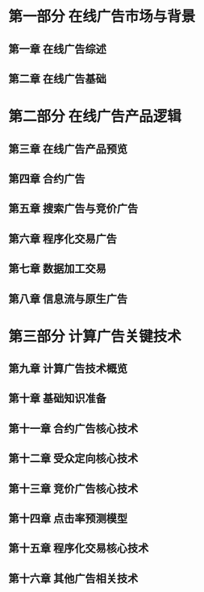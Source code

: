 # 第一部分 在线广告市场与背景

## 第一章 在线广告综述

## 第二章 在线广告基础

# 第二部分 在线广告产品逻辑

## 第三章 在线广告产品预览

## 第四章 合约广告

## 第五章 搜索广告与竞价广告

## 第六章 程序化交易广告

## 第七章 数据加工交易

## 第八章 信息流与原生广告

# 第三部分 计算广告关键技术

## 第九章 计算广告技术概览

## 第十章 基础知识准备

## 第十一章 合约广告核心技术

## 第十二章 受众定向核心技术

## 第十三章 竞价广告核心技术

## 第十四章 点击率预测模型

## 第十五章 程序化交易核心技术

## 第十六章 其他广告相关技术